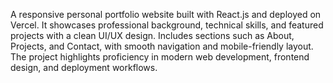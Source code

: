 A responsive personal portfolio website built with React.js and deployed on Vercel. 
It showcases professional background, technical skills, and featured projects with a clean UI/UX design. 
Includes sections such as About, Projects, and Contact, with smooth navigation and mobile-friendly layout. 
The project highlights proficiency in modern web development, frontend design, and deployment workflows.
